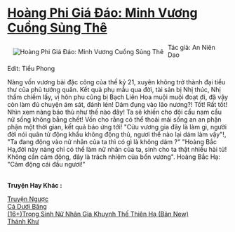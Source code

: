 <a href="https://utruyen.com/hoang-phi-gia-dao-minh-vuong-cuong-sung-the/24859/" title="Hoàng Phi Giá Đáo: Minh Vương Cuồng Sủng Thê"><h1>Hoàng Phi Giá Đáo: Minh Vương Cuồng Sủng Thê</h1></a><div style="display:table"><img align="right" style="float: left; padding: 10px;" src="https://utruyen.com/images/story/200x260/hoang-phi-gia-dao-minh-vuong-cuong-sung-the.jpg" alt="Hoàng Phi Giá Đáo: Minh Vương Cuồng Sủng Thê">Tác giả: An Niên Dao<p></p> Edit: Tiểu Phong<p></p>Nàng vốn vương bài đặc công của thế kỷ 21, xuyên không trở thành đại tiểu thư của phủ tướng quân. Kết quả phụ mẫu qua đời, tài sản bị Nhị thúc, Nhị thẩm chiếm lấy, vị hôn phu cũng bị Bạch Liên Hoa muội muội đoạt đi, đã vậy còn làm đủ chuyện ám sát, đánh lén! Dám đụng vào lão nương?! Tốt! Rất tốt! Nhìn xem nàng báo thù như thế nào đây! Ta sẽ khiến cho đôi cẩu nam cẩu nữ sống không bằng chết! Vốn cho rằng có thể thoải mái sống an an phận phận một thời gian, kết quả báo ứng tới! "Cửu vương gia đây là làm gì, người đời nói quân tử động khẩu không động thủ, ngươi thế nào lại dám làm vậy"!, "Ta đang động vào nữ nhân của ta thì có gì là không dám ?" "Hoàng Bắc Hạ,đời này nàng chỉ có thể làm nữ nhân của ta, sinh cho ta thật nhiều hài tử! Không cần cảm động, đây là trách nhiệm của bổn vương". Hoàng Bắc Hạ: "Cảm động cái đầu ngươi!"</div><p><br><b>Truyện Hay Khác :</b></p><a href="https://utruyen.com/truyen-nguoc/24908/" alt="Truyện Ngược">Truyện Ngược</a><br/><a href="https://github.com/quanluxury/ngontinh_sac/tree/master/truyenhay/22077/" alt="Cá Dưới Băng">Cá Dưới Băng</a><br/><a href="https://www.pinterest.com/pin/748230925578026386" alt="(16+)Trọng Sinh Nữ Nhân Gia Khuynh Thế Thiên Hạ (Bản New)">(16+)Trọng Sinh Nữ Nhân Gia Khuynh Thế Thiên Hạ (Bản New)</a><br/><a href="https://www.flickr.com/photos/183745219@N08/49753785462/" alt="Thánh Khư">Thánh Khư</a><br/>